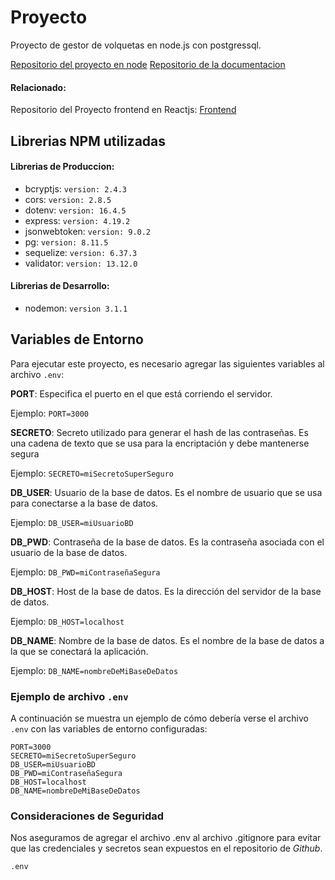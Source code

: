 # Proyecto

Proyecto de gestor de volquetas en node.js con postgressql.

[Repositorio del proyecto en node](https://github.com/gian-cavajani/volquetas)
[Repositorio de la documentacion](https://github.com/gian-cavajani/readme-volketas)

#### Relacionado:

Repositorio del Proyecto frontend en Reactjs: [Frontend](https://github.com/davidLB890/volquetasFront)

## Librerias NPM utilizadas

#### Librerias de Produccion:

- bcryptjs: `version: 2.4.3`
- cors: `version: 2.8.5`
- dotenv: `version: 16.4.5`
- express: `version: 4.19.2`
- jsonwebtoken: `version: 9.0.2`
- pg: `version: 8.11.5`
- sequelize: `version: 6.37.3`
- validator: `version: 13.12.0`

#### Librerias de Desarrollo:

- nodemon: `version 3.1.1`

## Variables de Entorno

Para ejecutar este proyecto, es necesario agregar las siguientes variables al archivo `.env`:

**PORT**: Especifica el puerto en el que está corriendo el servidor.

Ejemplo: `PORT=3000`

**SECRETO**: Secreto utilizado para generar el hash de las contraseñas. Es una cadena de texto que se usa para la encriptación y debe mantenerse segura

Ejemplo: `SECRETO=miSecretoSuperSeguro`

**DB_USER**: Usuario de la base de datos. Es el nombre de usuario que se usa para conectarse a la base de datos.

Ejemplo: `DB_USER=miUsuarioBD`

**DB_PWD**: Contraseña de la base de datos. Es la contraseña asociada con el usuario de la base de datos.

Ejemplo: `DB_PWD=miContraseñaSegura`

**DB_HOST**: Host de la base de datos. Es la dirección del servidor de la base de datos.

Ejemplo: `DB_HOST=localhost`

**DB_NAME**: Nombre de la base de datos. Es el nombre de la base de datos a la que se conectará la aplicación.

Ejemplo: `DB_NAME=nombreDeMiBaseDeDatos`

### Ejemplo de archivo `.env`

A continuación se muestra un ejemplo de cómo debería verse el archivo `.env` con las variables de entorno configuradas:

```env
PORT=3000
SECRETO=miSecretoSuperSeguro
DB_USER=miUsuarioBD
DB_PWD=miContraseñaSegura
DB_HOST=localhost
DB_NAME=nombreDeMiBaseDeDatos
```

### Consideraciones de Seguridad

Nos aseguramos de agregar el archivo .env al archivo .gitignore para evitar que las credenciales y secretos sean expuestos en el repositorio de _Github_.

```gitignore
.env
```
